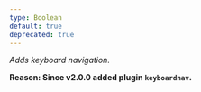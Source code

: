 ```yaml
---
type: Boolean
default: true
deprecated: true
---
```


_Adds keyboard navigation._

**Reason: Since v2.0.0 added plugin `keyboardnav`.**